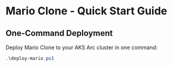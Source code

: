 ﻿# Mario Clone - Quick Start Guide

## One-Command Deployment

Deploy Mario Clone to your AKS Arc cluster in one command:

```powershell
.\deploy-mario.ps1